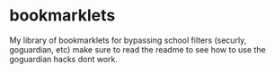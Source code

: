 # bookmarklets
My library of bookmarklets for bypassing school filters (securly, goguardian, etc) make sure to read the readme to see how to use the goguardian hacks dont work.
